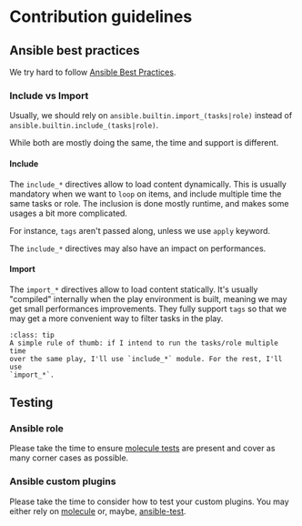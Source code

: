 # Contribution guidelines

## Ansible best practices
We try hard to follow [Ansible Best Practices](https://docs.ansible.com/ansible/latest/tips_tricks/index.html).

### Include vs Import
Usually, we should rely on `ansible.builtin.import_(tasks|role)` instead of
`ansible.builtin.include_(tasks|role)`.

While both are mostly doing the same, the time and support is different.
#### Include
The `include_*` directives allow to load content dynamically. This is usually
mandatory when we want to `loop` on items, and include multiple time the same
tasks or role. The inclusion is done mostly runtime, and makes some usages a
bit more complicated.

For instance, `tags` aren't passed along, unless we use `apply` keyword.

The `include_*` directives may also have an impact on performances.

#### Import
The `import_*` directives allow to load content statically. It's usually
"compiled" internally when the play environment is built, meaning we may get
small performances improvements. They fully support `tags` so that we may
get a more convenient way to filter tasks in the play.

~~~{admonition} What to use then?
:class: tip
A simple rule of thumb: if I intend to run the tasks/role multiple time
over the same play, I'll use `include_*` module. For the rest, I'll use
`import_*`.
~~~

## Testing
### Ansible role
Please take the time to ensure [molecule tests](./02_molecule.md) are present
and cover as many corner cases as possible.

### Ansible custom plugins
Please take the time to consider how to test your custom plugins. You may
either rely on [molecule](./02_molecule.md) or, maybe,
[ansible-test](https://github.com/openstack-k8s-operators/ci-framework/tree/main/ci_framework/tests/integration).
